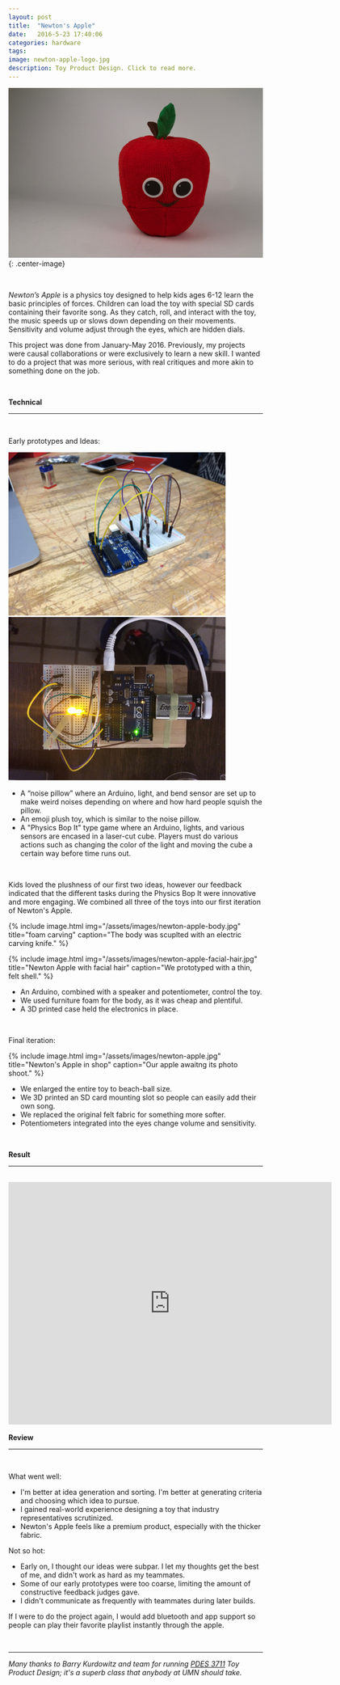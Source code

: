```yaml
---
layout: post
title:  "Newton's Apple"
date:   2016-5-23 17:40:06
categories: hardware
tags:
image: newton-apple-logo.jpg
description: Toy Product Design. Click to read more.
---
```


![Newton's Apple final](/assets/images/newton-apple-final.jpg "What a happy apple!"){: .center-image}

<br>

*Newton’s Apple* is a physics toy designed to help kids ages 6-12 learn the basic principles of forces. Children can load the toy with special SD cards containing their favorite song. As they catch, roll, and interact with the toy, the music speeds up or slows down depending on their movements. Sensitivity and volume adjust through the eyes, which are hidden dials. 

This project was done from January-May 2016. Previously, my projects were causal collaborations or were exclusively to learn a new skill. I wanted to do a project that was more serious, with real critiques and more akin to something done on the job. 

<br>

**Technical**

---

<br>

Early prototypes and Ideas:

![Arduino circuit for early prototype](/assets/images/newton-apple-early.jpg "With early tests, we found the bend sensor too fragile for use.")
![Arduino circuit top view](/assets/images/newton-apple-early-top.jpg "Unsurprisingly, we used a breadboard to start developing.")

* A “noise pillow” where an Arduino, light, and bend sensor are set up to make weird noises depending on where and how hard people squish the pillow.
* An emoji plush toy, which is similar to the noise pillow.
* A "Physics Bop It" type game where an Arduino, lights, and various sensors are encased in a laser-cut cube. Players must do various actions such as changing the color of the light and moving the cube a certain way before time runs out.

<br>

Kids loved the plushness of our first two ideas, however our feedback indicated that the different tasks during the Physics Bop It were innovative and more engaging. We combined all three of the toys into our first iteration of Newton's Apple.

{% include image.html
            img="/assets/images/newton-apple-body.jpg"
            title="foam carving"
            caption="The body was scuplted with an electric carving knife." %}

{% include image.html
            img="/assets/images/newton-apple-facial-hair.jpg"
            title="Newton Apple with facial hair"
            caption="We prototyped with a thin, felt shell." %}

* An Arduino, combined with a speaker and potentiometer, control the toy. 
* We used furniture foam for the body, as it was cheap and plentiful.
* A 3D printed case held the electronics in place. 


<br>

Final iteration:

{% include image.html
            img="/assets/images/newton-apple.jpg"
            title="Newton's Apple in shop"
            caption="Our apple awaitng its photo shoot." %}

* We enlarged the entire toy to beach-ball size. 
* We 3D printed an SD card mounting slot so people can easily add their own song. 
* We replaced the original felt fabric for something more softer. 
* Potentiometers integrated into the eyes change volume and sensitivity. 

<br>

**Result**

---

<br>

<iframe width="640" height="480" src="https://www.youtube.com/embed/yk7f2fhxCEU" frameborder="0" allowfullscreen></iframe>

<br>

**Review** 

---

<br>

What went well:

- I'm better at idea generation and sorting. I'm better at generating criteria and choosing which idea to pursue. 
- I gained real-world experience designing a toy that industry representatives scrutinized. 
- Newton's Apple feels like a premium product, especially with the thicker fabric.  

Not so hot:

- Early on, I thought our ideas were subpar. I let my thoughts get the best of me, and didn't work as hard as my teammates. 
- Some of our early prototypes were too coarse, limiting the amount of constructive feedback judges gave. 
- I didn't communicate as frequently with teammates during later builds.

If I were to do the project again, I would add bluetooth and app support so people can play their favorite playlist instantly through the apple. 

<br>

---

*Many thanks to Barry Kurdowitz and team for running [PDES 3711](http://product.design.umn.edu/courses/pdes3711/pages/Gallery/apple.html) Toy Product Design; it's a superb class that anybody at UMN should take.*


